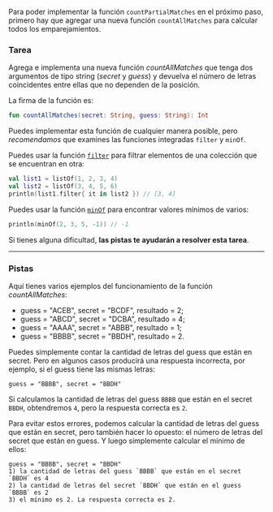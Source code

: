 Para poder implementar la función `countPartialMatches` en el próximo paso, primero hay que agregar una nueva función `countAllMatches` para calcular todos los emparejamientos.

### Tarea

Agrega e implementa una nueva función _countAllMatches_ que tenga dos argumentos de tipo string (_secret_ y _guess_) y devuelva el número de letras coincidentes entre ellas que no dependen de la posición.

<div class="hint" title="Haz clic para ver la firma de la función countAllMatches">

La firma de la función es:
```kotlin
fun countAllMatches(secret: String, guess: String): Int
```
</div>

Puedes implementar esta función de cualquier manera posible, pero _recomendamos_ que examines las funciones integradas `filter` y `minOf`.

<div class="Hint" title="Haz clic para saber más sobre la función integrada filter">

Puedes usar la función <a href="https://kotlinlang.org/api/latest/jvm/stdlib/kotlin.text/filter.html"><code>filter</code></a> para filtrar elementos de una colección que se encuentran en otra:

```kotlin
val list1 = listOf(1, 2, 3, 4)
val list2 = listOf(3, 4, 5, 6)
println(list1.filter{ it in list2 }) // [3, 4]
```
</div>

<div class="Hint" title="Haz clic para saber más sobre la función integrada minOf">

Puedes usar la función <a href="https://kotlinlang.org/api/latest/jvm/stdlib/kotlin.comparisons/min-of.html"><code>minOf</code></a> para encontrar valores mínimos de varios:

```kotlin
println(minOf(2, 3, 5, -1)) // -1
```
</div>

Si tienes alguna dificultad, **las pistas te ayudarán a resolver esta tarea**.

----

### Pistas

<div class="Hint" title="Haz clic para ver ejemplos del funcionamiento de la función `countAllMatches`">

Aquí tienes varios ejemplos del funcionamiento de la función _countAllMatches_:

- guess = "ACEB", secret = "BCDF", resultado = 2;
- guess = "ABCD", secret = "DCBA", resultado = 4;
- guess = "AAAA", secret = "ABBB", resultado = 1;
- guess = "BBBB", secret = "BBDH", resultado = 2.
</div>

<div class="Hint" title="Haz clic para conocer la idea principal del algoritmo">

Puedes simplemente contar la cantidad de letras del guess que están en secret.
Pero en algunos casos producirá una respuesta incorrecta, por ejemplo, si el guess tiene las mismas letras:
```text
guess = "BBBB", secret = "BBDH"
```
Si calculamos la cantidad de letras del guess `BBBB` que están en el secret `BBDH`, obtendremos `4`, pero la respuesta correcta es `2`.

Para evitar estos errores, podemos calcular la cantidad de letras del guess que están en secret, pero también hacer lo opuesto: el número de letras del secret que están en guess.
Y luego simplemente calcular el mínimo de ellos:
```text
guess = "BBBB", secret = "BBDH"
1) la cantidad de letras del guess `BBBB` que están en el secret `BBDH` es 4
2) la cantidad de letras del secret `BBDH` que están en el guess `BBBB` es 2
3) el mínimo es 2. La respuesta correcta es 2.
```
</div>